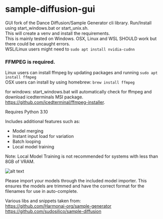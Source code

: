 # sample-diffusion-gui

GUI fork of the Dance Diffusion/Sample Generator cli library. Run/Install using start_windows.bat or start_unix.sh.<br>
This will create a venv and install the requirements.<br>
This is mainly tested on Windows. OSX, Linux and WSL SHOULD work but there could be uncaught errors.<br>
WSL/Linux users might need to ```sudo apt install nvidia-cudnn```



### FFMPEG is required. <br>
Linux users can install ffmpeg by updating packages and running ```sudo apt install ffmpeg```<br>
OSX users can install by using homebrew: ```brew install ffmpeg```<br>

for windows: start_windows.bat will automatically check for ffmpeg and download icedterminals MSI package. <br>
https://github.com/icedterminal/ffmpeg-installer.

Requires Python 3.10

Includes additional features such as:<br>
- Model merging
- Instant input load for variation
- Batch looping
- Local model training

Note: Local Model Training is not recommended for systems with less than 8GB of VRAM.


![alt text](https://www.dropbox.com/s/p409s4n4w1jkf4b/vextrasamplediffusion.png?raw=1 "Sample Diffusion")



Please import your models through the included model importer. This ensures the models are trimmed and have the correct format for the filenames for use in auto-complete.

Various libs and snippets taken from:<br>
https://github.com/Harmonai-org/sample-generator<br>
https://github.com/sudosilico/sample-diffusion<br>
